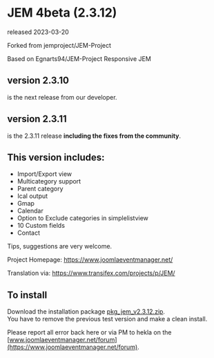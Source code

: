 # JEM 4beta (2.3.12)
released 2023-03-20


Forked from jemproject/JEM-Project

Based on Egnarts94/JEM-Project Responsive JEM


## version 2.3.10
is the next release from our developer.

## version 2.3.11
is the 2.3.11 release **including the fixes from the community**.

## This version includes:
- Import/Export view
- Multicategory support
- Parent category
- Ical output
- Gmap
- Calendar
- Option to Exclude categories in simplelistview
- 10 Custom fields
- Contact

Tips, suggestions are very welcome.

Project Homepage: https://www.joomlaeventmanager.net/

Translation via:  https://www.transifex.com/projects/p/JEM/

## To install
Download the installation package [pkg_jem_v2.3.12.zip](https://raw.githubusercontent.com/Heklaterriol/JEM-Project/JEM-4beta2/pkg_jem_v2.3.12.zip).    
You have to remove the previous test version and make a clean install.

Please report all error back here or via PM to hekla on the [www.joomlaeventmanager.net/forum](https://www.joomlaeventmanager.net/forum).